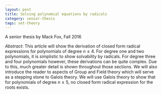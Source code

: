 ```yaml
---
layout: post
title: Solving polynomial equations by radicals
category: senior-thesis
tags: set-theory
---
```


A senior thesis by Mack Fox, Fall 2016<!--more-->

*Abstract*: This article will show the derivation of closed form radical expressions for polynomials of degree $n\leq4$. For degree one and two polynomials, it is simplistic to show solvability by radicals. For degree three and four polynomials however, these derivations can be quite complex. Due to this, much greater detail is shown throughout those sections. We will also introduce the reader to aspects of Group and Field theory which will serve as a stepping stone to Galois theory. We will use Galois theory to show that for polynomials of degree $n\geq5$, no closed form radical expression for the roots exists.
